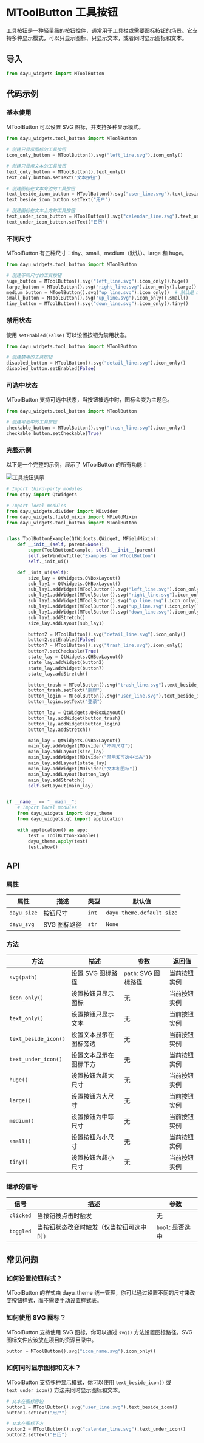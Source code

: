 # MToolButton 工具按钮

工具按钮是一种轻量级的按钮控件，通常用于工具栏或需要图标按钮的场景。它支持多种显示模式，可以只显示图标、只显示文本，或者同时显示图标和文本。

## 导入

```python
from dayu_widgets import MToolButton
```

## 代码示例

### 基本使用

MToolButton 可以设置 SVG 图标，并支持多种显示模式。

```python
from dayu_widgets.tool_button import MToolButton

# 创建只显示图标的工具按钮
icon_only_button = MToolButton().svg("left_line.svg").icon_only()

# 创建只显示文本的工具按钮
text_only_button = MToolButton().text_only()
text_only_button.setText("文本按钮")

# 创建图标在文本旁边的工具按钮
text_beside_icon_button = MToolButton().svg("user_line.svg").text_beside_icon()
text_beside_icon_button.setText("用户")

# 创建图标在文本上方的工具按钮
text_under_icon_button = MToolButton().svg("calendar_line.svg").text_under_icon()
text_under_icon_button.setText("日历")
```

### 不同尺寸

MToolButton 有五种尺寸：tiny、small、medium（默认）、large 和 huge。

```python
from dayu_widgets.tool_button import MToolButton

# 创建不同尺寸的工具按钮
huge_button = MToolButton().svg("left_line.svg").icon_only().huge()
large_button = MToolButton().svg("right_line.svg").icon_only().large()
medium_button = MToolButton().svg("up_line.svg").icon_only()  # 默认是 medium 尺寸
small_button = MToolButton().svg("up_line.svg").icon_only().small()
tiny_button = MToolButton().svg("down_line.svg").icon_only().tiny()
```

### 禁用状态

使用 `setEnabled(False)` 可以设置按钮为禁用状态。

```python
from dayu_widgets.tool_button import MToolButton

# 创建禁用的工具按钮
disabled_button = MToolButton().svg("detail_line.svg").icon_only()
disabled_button.setEnabled(False)
```

### 可选中状态

MToolButton 支持可选中状态，当按钮被选中时，图标会变为主题色。

```python
from dayu_widgets.tool_button import MToolButton

# 创建可选中的工具按钮
checkable_button = MToolButton().svg("trash_line.svg").icon_only()
checkable_button.setCheckable(True)
```

### 完整示例

以下是一个完整的示例，展示了 MToolButton 的所有功能：

![工具按钮演示](../_media/screenshots/tool_button_dark.png)

```python
# Import third-party modules
from qtpy import QtWidgets

# Import local modules
from dayu_widgets.divider import MDivider
from dayu_widgets.field_mixin import MFieldMixin
from dayu_widgets.tool_button import MToolButton


class ToolButtonExample(QtWidgets.QWidget, MFieldMixin):
    def __init__(self, parent=None):
        super(ToolButtonExample, self).__init__(parent)
        self.setWindowTitle("Examples for MToolButton")
        self._init_ui()

    def _init_ui(self):
        size_lay = QtWidgets.QVBoxLayout()
        sub_lay1 = QtWidgets.QHBoxLayout()
        sub_lay1.addWidget(MToolButton().svg("left_line.svg").icon_only().huge())
        sub_lay1.addWidget(MToolButton().svg("right_line.svg").icon_only().large())
        sub_lay1.addWidget(MToolButton().svg("up_line.svg").icon_only())
        sub_lay1.addWidget(MToolButton().svg("up_line.svg").icon_only().small())
        sub_lay1.addWidget(MToolButton().svg("down_line.svg").icon_only().tiny())
        sub_lay1.addStretch()
        size_lay.addLayout(sub_lay1)

        button2 = MToolButton().svg("detail_line.svg").icon_only()
        button2.setEnabled(False)
        button7 = MToolButton().svg("trash_line.svg").icon_only()
        button7.setCheckable(True)
        state_lay = QtWidgets.QHBoxLayout()
        state_lay.addWidget(button2)
        state_lay.addWidget(button7)
        state_lay.addStretch()

        button_trash = MToolButton().svg("trash_line.svg").text_beside_icon()
        button_trash.setText("删除")
        button_login = MToolButton().svg("user_line.svg").text_beside_icon()
        button_login.setText("登录")

        button_lay = QtWidgets.QHBoxLayout()
        button_lay.addWidget(button_trash)
        button_lay.addWidget(button_login)
        button_lay.addStretch()

        main_lay = QtWidgets.QVBoxLayout()
        main_lay.addWidget(MDivider("不同尺寸"))
        main_lay.addLayout(size_lay)
        main_lay.addWidget(MDivider("禁用和可选中状态"))
        main_lay.addLayout(state_lay)
        main_lay.addWidget(MDivider("文本和图标"))
        main_lay.addLayout(button_lay)
        main_lay.addStretch()
        self.setLayout(main_lay)


if __name__ == "__main__":
    # Import local modules
    from dayu_widgets import dayu_theme
    from dayu_widgets.qt import application

    with application() as app:
        test = ToolButtonExample()
        dayu_theme.apply(test)
        test.show()
```

## API

### 属性

| 属性 | 描述 | 类型 | 默认值 |
| --- | --- | --- | --- |
| `dayu_size` | 按钮尺寸 | `int` | `dayu_theme.default_size` |
| `dayu_svg` | SVG 图标路径 | `str` | `None` |

### 方法

| 方法 | 描述 | 参数 | 返回值 |
| --- | --- | --- | --- |
| `svg(path)` | 设置 SVG 图标路径 | `path`: SVG 图标路径 | 当前按钮实例 |
| `icon_only()` | 设置按钮只显示图标 | 无 | 当前按钮实例 |
| `text_only()` | 设置按钮只显示文本 | 无 | 当前按钮实例 |
| `text_beside_icon()` | 设置文本显示在图标旁边 | 无 | 当前按钮实例 |
| `text_under_icon()` | 设置文本显示在图标下方 | 无 | 当前按钮实例 |
| `huge()` | 设置按钮为超大尺寸 | 无 | 当前按钮实例 |
| `large()` | 设置按钮为大尺寸 | 无 | 当前按钮实例 |
| `medium()` | 设置按钮为中等尺寸 | 无 | 当前按钮实例 |
| `small()` | 设置按钮为小尺寸 | 无 | 当前按钮实例 |
| `tiny()` | 设置按钮为超小尺寸 | 无 | 当前按钮实例 |

### 继承的信号

| 信号 | 描述 | 参数 |
| --- | --- | --- |
| `clicked` | 当按钮被点击时触发 | 无 |
| `toggled` | 当按钮状态改变时触发（仅当按钮可选中时） | `bool`: 是否选中 |

## 常见问题

### 如何设置按钮样式？

MToolButton 的样式由 dayu_theme 统一管理，你可以通过设置不同的尺寸来改变按钮样式，而不需要手动设置样式表。

### 如何使用 SVG 图标？

MToolButton 支持使用 SVG 图标，你可以通过 `svg()` 方法设置图标路径。SVG 图标文件应该放在项目的资源目录中。

```python
button = MToolButton().svg("icon_name.svg").icon_only()
```

### 如何同时显示图标和文本？

MToolButton 支持多种显示模式，你可以使用 `text_beside_icon()` 或 `text_under_icon()` 方法来同时显示图标和文本。

```python
# 文本在图标旁边
button1 = MToolButton().svg("user_line.svg").text_beside_icon()
button1.setText("用户")

# 文本在图标下方
button2 = MToolButton().svg("calendar_line.svg").text_under_icon()
button2.setText("日历")
```
